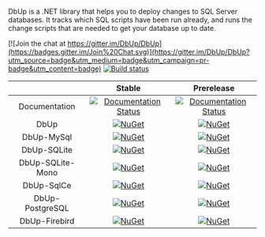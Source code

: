 DbUp is a .NET library that helps you to deploy changes to SQL Server databases. It tracks which SQL scripts have been run already, and runs the change scripts that are needed to get your database up to date.

[![Join the chat at https://gitter.im/DbUp/DbUp](https://badges.gitter.im/Join%20Chat.svg)](https://gitter.im/DbUp/DbUp?utm_source=badge&utm_medium=badge&utm_campaign=pr-badge&utm_content=badge)
[![Build status](https://ci.appveyor.com/api/projects/status/vm3lg8kk1pxn64pj/branch/master?svg=true)](https://ci.appveyor.com/project/DbUp/dbup/branch/master)

|                  | Stable | Prerelease |
| :--:             |  :--:  |    :--:    |
| Documentation    | [![Documentation Status](https://readthedocs.org/projects/dbup/badge/?version=stable)](https://readthedocs.org/projects/dbup/?badge=stable) | [![Documentation Status](https://readthedocs.org/projects/dbup/badge/?version=latest)](https://readthedocs.org/projects/dbup/?badge=latest) |
| DbUp             | [![NuGet](https://img.shields.io/nuget/v/DbUp.svg)](https://www.nuget.org/packages/dbup) | [![NuGet](https://img.shields.io/nuget/vpre/DbUp.svg)](https://www.nuget.org/packages/dbup) |
| DbUp-MySql       | [![NuGet](https://img.shields.io/nuget/v/dbup-mysql.svg)](https://www.nuget.org/packages/dbup-mysql) | [![NuGet](https://img.shields.io/nuget/vpre/dbup-mysql.svg)](https://www.nuget.org/packages/dbup-mysql) |
| DbUp-SQLite      | [![NuGet](https://img.shields.io/nuget/v/dbup-sqlite.svg)](https://www.nuget.org/packages/dbup-sqlite) | [![NuGet](https://img.shields.io/nuget/vpre/dbup-sqlite.svg)](https://www.nuget.org/packages/dbup-sqlite) |
| DbUp-SQLite-Mono | [![NuGet](https://img.shields.io/nuget/v/dbup-sqlite-mono.svg)](https://www.nuget.org/packages/dbup-sqlite-mono) | [![NuGet](https://img.shields.io/nuget/vpre/dbup-sqlite-mono.svg)](https://www.nuget.org/packages/dbup-sqlite-mono) |
| DbUp-SqlCe       | [![NuGet](https://img.shields.io/nuget/v/dbup-sqlce.svg)](https://www.nuget.org/packages/dbup-sqlce) | [![NuGet](https://img.shields.io/nuget/vpre/dbup-sqlce.svg)](https://www.nuget.org/packages/dbup-sqlce) |
| DbUp-PostgreSQL  | [![NuGet](https://img.shields.io/nuget/v/dbup-postgresql.svg)](https://www.nuget.org/packages/dbup-postgresql) | [![NuGet](https://img.shields.io/nuget/vpre/dbup-postgresql.svg)](https://www.nuget.org/packages/dbup-postgresql) |
| DbUp-Firebird  | [![NuGet](https://img.shields.io/nuget/v/dbup-firebird.svg)](https://www.nuget.org/packages/dbup-firebird) | [![NuGet](https://img.shields.io/nuget/vpre/dbup-firebird.svg)](https://www.nuget.org/packages/dbup-firebird) |
